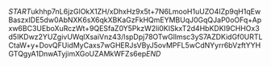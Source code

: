 $START$ukhhp7nL6jzGlOkX1ZH/xDhxHz9x5t+7N6LmooH1uUZO4IZp9qH1qEwBaszxIDE5dw0AbNXK6sX6qkXBKaGzFkHQmEYMBUqJ0GqQJaP0oOFq+Apxw6BC3UEboXuRczWt+9QESfaZ0Y5PkzW2li0KISkxT2d4HbKDKI9CHHOx3d5IKDwz2YUZgivUWqlXsaiVnz43/lspDpj78OTwGllmsc3yS7AZDKidGf0URTLCtaW+y+DovQFUidMyCaxs7wGHERJsVByJ5ovMPFL5wCdNYyrr6bVzftYYHGTQgyA1DnwATyjimXGoUZAMkWFZs6ep$END$